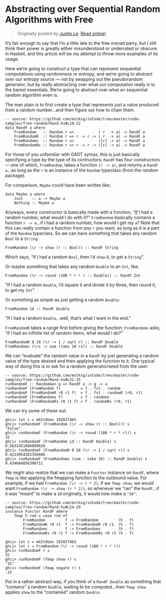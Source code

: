 Abstracting over Sequential Random Algorithms with Free
=======================================================

> Originally posted by [Justin Le](https://blog.jle.im/).
> [Read online!](https://blog.jle.im/entry/abstracting-over-sequential-random-algorithms-with-free.html)

It’s fair enough to say that I’m a little late to the free monad party, but I
still think their power is greatly either misunderstood or underrated or obscure
in Haskell, and this article will be my attempt to throw more examples of its
usage.

Here we’re going to construct a type that can represent sequential computations
using randomness or entropy, and we’re going to abstract over our entropy source
— not by swapping out the pseudorandom generator, but by really abstracting over
what our computation really *is* to the barest essentials. We’re going to
abstract over what an sequential random algorithm even is.

The man plain is to first create a type that represents just a value produced
from a random number…and then figure out how to chain them.

``` {.haskell}
-- source: https://github.com/mstksg/inCode/tree/master/code-samples/free-random/Rand.hs#L18-22
data RandF a where
    FromRandom   :: Random r =>           ( r  -> a) -> RandF a
    FromRandomR  :: Random r => r -> r -> ( r  -> a) -> RandF a
    FromRandoms  :: Random r =>           ([r] -> a) -> RandF a
    FromRandomRs :: Random r => r -> r -> ([r] -> a) -> RandF a

```

For those of you unfamiliar with GADT syntax, this is just basically specifying
a type by the type of its contructors; `RandF` has four constructors — one of
which, `FromRandom`, takes a function `(r -> a)`, and returns a `RandF a`…as
long as the `r` is an instance of the `Random` typeclass (from the *random*
package).

For comparison, `Maybe` could have been written like:

``` {.haskell}
data Maybe a where
    Just    :: a -> Maybe a
    Nothing :: Maybe a
```

Anyways, every constructor is basically made with a function, “*If* I had a
random number, what would I do with it?” `FromRandom` basically contains a
function `r -> a`…if I had a random number, how would I get my `a`? Note that
this can really contain a function from *any* `r` you want, as long as it is a
part of the `Random` typeclass. So we can have something that takes any random
`Bool` to a `String`:

``` {.haskell}
FromRandom (\r -> show (r :: Bool)) :: RandF String
```

Which says, “if I had a random `Bool`, then I’d `show` it, to get a `String`”.

Or maybe something that takes any random `Double` to an `Int`, like:

``` {.haskell}
FromRandom (\r -> round (100 * r * r :: Double)) :: RandF Int
```

“If I had a random `Double`, I’d square it and divide it by three, then round
it, to get my `Int`”.

Or something as simple as just getting a random `Double`:

``` {.haskell}
FromRandom id :: RandF Double
```

“If I had a random `Double`…well, that’s what I want in the end.”

`FromRandomR` takes a range first before giving the function; `FromRandoms`
asks, “if I had an infinite list of random items, what would I do?”

``` {.haskell}
FromRandomR 0 10 (\r -> 1 / sqrt r) :: RandF Double
FromRandoms (\rs -> sum (take 10 rs)) :: RandF Double
```

We can “evaluate” the random value in a `RandF` by just generating a random
value of the type desired and then applying the function to it. One typical way
of doing this is to ask for a random generator/seed from the user:

``` {.haskell}
-- source: https://github.com/mstksg/inCode/tree/master/code-samples/free-random/Rand.hs#L31-35
runRandomF :: RandomGen g => RandF a -> g -> a
runRandomF (FromRandom f)         = f . fst . random
runRandomF (FromRandomR r0 r1 f)  = f . fst . randomR (r0, r1)
runRandomF (FromRandoms f)        = f . randoms
runRandomF (FromRandomRs r0 r1 f) = f . randomRs (r0, r1)

```

We can try some of these out:

``` {.haskell}
ghci> let s = mkStdGen 192837465
ghci> runRandomF (FromRandom (\r -> show (r :: Bool))) s
"False"
ghci> runRandomF (FromRandom (\r -> round (100 * r * r))) s
32
ghci> runRandomF (FromRandom id :: RandF Double) s
0.5631451666688826
ghci> runRandomF (FromRandomR 0 10 (\r -> 1 / sqrt r)) s
0.4213954281350406
ghci> runRandomF (FromRandoms (sum . take 10) :: RandF Double) s
9.434604856390711
```

We might also realize that we can make a `Functor` instance on `RandF`, where
`fmap` is like applying the fmapping function to the outbound value. For
example, if we had `FromRandom (\r -> r * 2)`, if we `fmap show`, we would want
`FromRandom (\r -> show (r * 2))`, so whenever we “ran” the `RandF`…if it was
“meant” to make a `10` originally, it would now make a `"10"`.

``` {.haskell}
-- source: https://github.com/mstksg/inCode/tree/master/code-samples/free-random/Rand.hs#L24-29
instance Functor RandF where
    fmap h rnd = case rnd of
        FromRandom         f -> FromRandom         (h . f)
        FromRandomR r0 r1  f -> FromRandomR r0 r1  (h . f)
        FromRandoms        f -> FromRandoms        (h . f)
        FromRandomRs r0 r1 f -> FromRandomRs r0 r1 (h . f)

```

``` {.haskell}
ghci> let s = mkStdGen 192837465
ghci> let r = FromRandom (\r -> round (100 * r * r))
ghci> runRandomF r s
32
ghci> runRandomF (fmap show r) s
"32"
ghci> runRandomF (fmap negate r) s
-32
```

Put in a rather abstract way, if you think of a `RandF Double` as something that
“contains” a random `Double`, waiting to be computed…then `fmap show` applies
`show` to the “contained” random `Double`.
